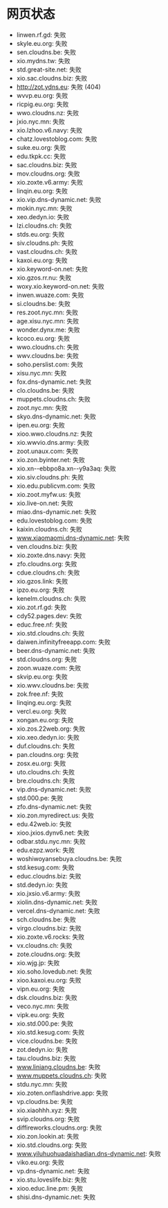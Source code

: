 # 网页状态
- linwen.rf.gd: 失败
- skyle.eu.org: 失败
- sen.cloudns.be: 失败
- xio.mydns.tw: 失败
- std.great-site.net: 失败
- xio.sac.cloudns.biz: 失败
- http://zot.ydns.eu: 失败 (404)
- wvvp.eu.org: 失败
- ricpig.eu.org: 失败
- wwo.cloudns.nz: 失败
- jxio.nyc.mn: 失败
- xio.lzhoo.v6.navy: 失败
- chatz.lovestoblog.com: 失败
- suke.eu.org: 失败
- edu.tkpk.cc: 失败
- sac.cloudns.biz: 失败
- mov.cloudns.org: 失败
- xio.zoxte.v6.army: 失败
- linqin.eu.org: 失败
- xio.vip.dns-dynamic.net: 失败
- mokin.nyc.mn: 失败
- xeo.dedyn.io: 失败
- lzi.cloudns.ch: 失败
- stds.eu.org: 失败
- siv.cloudns.ph: 失败
- vast.cloudns.ch: 失败
- kaxoi.eu.org: 失败
- xio.keyword-on.net: 失败
- xio.gzos.rr.nu: 失败
- woxy.xio.keyword-on.net: 失败
- inwen.wuaze.com: 失败
- si.cloudns.be: 失败
- res.zoot.nyc.mn: 失败
- age.xisu.nyc.mn: 失败
- wonder.dynx.me: 失败
- kcoco.eu.org: 失败
- wwo.cloudns.ch: 失败
- wwv.cloudns.be: 失败
- soho.perslist.com: 失败
- xisu.nyc.mn: 失败
- fox.dns-dynamic.net: 失败
- clo.cloudns.be: 失败
- muppets.cloudns.ch: 失败
- zoot.nyc.mn: 失败
- skyo.dns-dynamic.net: 失败
- ipen.eu.org: 失败
- xioo.wwo.cloudns.nz: 失败
- xio.wwvio.dns.army: 失败
- zoot.unaux.com: 失败
- xio.zon.byinter.net: 失败
- xio.xn--ebbpo8a.xn--y9a3aq: 失败
- xio.siv.cloudns.ph: 失败
- xio.edu.publicvm.com: 失败
- xio.zoot.myfw.us: 失败
- xio.live-on.net: 失败
- miao.dns-dynamic.net: 失败
- edu.lovestoblog.com: 失败
- kaixin.cloudns.ch: 失败
- www.xiaomaomi.dns-dynamic.net: 失败
- ven.cloudns.biz: 失败
- xio.zoxte.dns.navy: 失败
- zfo.cloudns.org: 失败
- cdue.cloudns.ch: 失败
- xio.gzos.link: 失败
- ipzo.eu.org: 失败
- kenelm.cloudns.ch: 失败
- xio.zot.rf.gd: 失败
- cdy52.pages.dev: 失败
- educ.free.nf: 失败
- xio.std.cloudns.ch: 失败
- daiwen.infinityfreeapp.com: 失败
- beer.dns-dynamic.net: 失败
- std.cloudns.org: 失败
- zoon.wuaze.com: 失败
- skvip.eu.org: 失败
- xio.wwv.cloudns.be: 失败
- zok.free.nf: 失败
- linqing.eu.org: 失败
- vercl.eu.org: 失败
- xongan.eu.org: 失败
- xio.zos.22web.org: 失败
- xio.xeo.dedyn.io: 失败
- duf.cloudns.ch: 失败
- pan.cloudns.org: 失败
- zosx.eu.org: 失败
- uto.cloudns.ch: 失败
- bre.cloudns.ch: 失败
- vip.dns-dynamic.net: 失败
- std.000.pe: 失败
- zfo.dns-dynamic.net: 失败
- xio.zon.myredirect.us: 失败
- edu.42web.io: 失败
- xioo.jxios.dynv6.net: 失败
- odbar.stdu.nyc.mn: 失败
- edu.ezpz.work: 失败
- woshiwoyansebuya.cloudns.be: 失败
- std.kesug.com: 失败
- educ.cloudns.biz: 失败
- std.dedyn.io: 失败
- xio.jxsio.v6.army: 失败
- xiolin.dns-dynamic.net: 失败
- vercel.dns-dynamic.net: 失败
- sch.cloudns.be: 失败
- virgo.cloudns.biz: 失败
- xio.zoxte.v6.rocks: 失败
- vx.cloudns.ch: 失败
- zote.cloudns.org: 失败
- xio.wjg.jp: 失败
- xio.soho.lovedub.net: 失败
- xioo.kaxoi.eu.org: 失败
- vipn.eu.org: 失败
- dsk.cloudns.biz: 失败
- veco.nyc.mn: 失败
- vipk.eu.org: 失败
- xio.std.000.pe: 失败
- xio.std.kesug.com: 失败
- vice.cloudns.be: 失败
- zot.dedyn.io: 失败
- tau.cloudns.biz: 失败
- www.liniang.cloudns.be: 失败
- www.muppets.cloudns.ch: 失败
- stdu.nyc.mn: 失败
- xio.zoten.onflashdrive.app: 失败
- vp.cloudns.be: 失败
- xio.xiaohhh.xyz: 失败
- svip.cloudns.org: 失败
- diffireworks.cloudns.org: 失败
- xio.zon.lookin.at: 失败
- xio.std.cloudns.org: 失败
- www.yiluhuohuadaishadian.dns-dynamic.net: 失败
- viko.eu.org: 失败
- vp.dns-dynamic.net: 失败
- xio.stu.loveslife.biz: 失败
- xioo.educ.line.pm: 失败
- shisi.dns-dynamic.net: 失败
